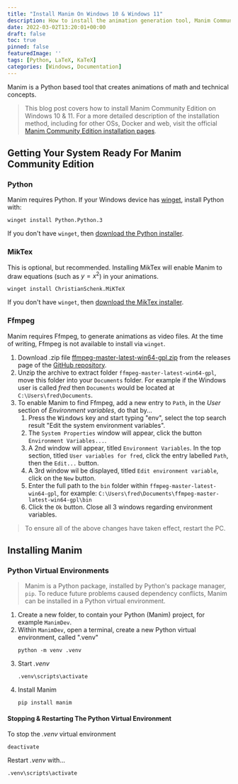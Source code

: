 ```yaml
---
title: "Install Manim On Windows 10 & Windows 11"
description: How to install the animation generation tool, Manim Community Edition, on Windows.
date: 2022-03-02T13:20:01+00:00
draft: false
toc: true
pinned: false
featuredImage: ''
tags: [Python, LaTeX, KaTeX]
categories: [Windows, Documentation]
---
```


Manim is a Python based tool that creates animations of math and technical concepts.

<!--more-->

> This blog post covers how to install Manim Community Edition on Windows 10 & 11. For a more detailed description of the installation method, including for other OSs, Docker and web, visit the official [Manim Community Edition installation pages](https://docs.manim.community/en/stable/installation.html).

## Getting Your System Ready For Manim Community Edition

### Python

Manim requires Python.  If your Windows device has [winget](https://docs.microsoft.com/en-us/windows/package-manager/winget/), install Python with:

```Batchfile
winget install Python.Python.3
```

If you don't have `winget`, then [download the Python installer](https://www.python.org/downloads/).

### MikTex

This is optional, but recommended. Installing MikTex will enable Manim to draw equations (such as $y=x^2$) in your animations.

```Batchfile
winget install ChristianSchenk.MiKTeX
```

If you don't have `winget`, then [download the MikTex installer](https://miktex.org/download).

### Ffmpeg

Manim requires Ffmpeg, to generate animations as video files. At the time of writing, Ffmpeg is not available to install via ```winget```.

1. Download .zip file [ffmpeg-master-latest-win64-gpl.zip](https://github.com/BtbN/FFmpeg-Builds/releases/download/latest/ffmpeg-master-latest-win64-gpl.zip) from the releases page of the [GitHub repository](https://github.com/BtbN/FFmpeg-Builds/releases).
1. Unzip the archive to extract folder `ffmpeg-master-latest-win64-gpl`, move this folder into your `Documents` folder. For example if the Windows user is called *fred* then `Documents` would be located at `C:\Users\fred\Documents`.
1. To enable Manim to find Ffmpeg, add a new entry to `Path`, in the *User* section of *Environment variables*, do that by...
    1. Press the <kbd>Windows</kbd> key and start typing "env", select the top search result "Edit the system environment variables".
    1. The `System Properties` window will appear, click the button `Environment Variables...`.
    1. A 2nd window will appear, titled `Environment Variables`.  In the top section, titled `User variables for fred`, click the entry labelled `Path`, then the `Edit...` button.
    1. A 3rd window wil be displayed, titled `Edit environment variable`, click on the `New` button.
    1. Enter the full path to the `bin` folder within `ffmpeg-master-latest-win64-gpl`, for example:
        `C:\Users\fred\Documents\ffmpeg-master-latest-win64-gpl\bin`
    1. Click the ```Ok``` button.  Close all 3 windows regarding environment variables.

> To ensure all of the above changes have taken effect, restart the PC.

## Installing Manim

### Python Virtual Environments

> Manim is a Python package, installed by Python's package manager, `pip`. To reduce future problems caused dependency conflicts, Manim can be installed in a Python virtual environment.

1. Create a new folder, to contain your Python (Manim) project, for example `ManimDev`.
1. Within `ManimDev`, open a terminal, create a new Python virtual environment, called ".venv"
    ```text
    python -m venv .venv
    ```
1. Start *.venv*
    ```text
    .venv\scripts\activate
    ```
1. Install Manim
    ```text
    pip install manim
    ```

#### Stopping & Restarting The Python Virtual Environment

To stop the *.venv* virtual environment 

```Batchfile
deactivate
```

Restart *.venv* with...

```Batchfile
.venv\scripts\activate
```